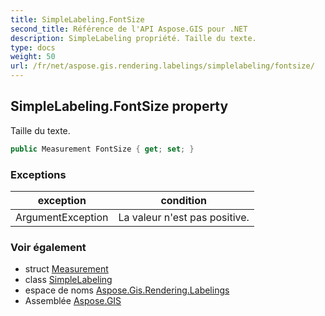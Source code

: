 ```yaml
---
title: SimpleLabeling.FontSize
second_title: Référence de l'API Aspose.GIS pour .NET
description: SimpleLabeling propriété. Taille du texte.
type: docs
weight: 50
url: /fr/net/aspose.gis.rendering.labelings/simplelabeling/fontsize/
---
```

## SimpleLabeling.FontSize property

Taille du texte.

```csharp
public Measurement FontSize { get; set; }
```

### Exceptions

| exception | condition |
| --- | --- |
| ArgumentException | La valeur n'est pas positive. |

### Voir également

* struct [Measurement](../../../aspose.gis.rendering/measurement/)
* class [SimpleLabeling](../)
* espace de noms [Aspose.Gis.Rendering.Labelings](../../simplelabeling/)
* Assemblée [Aspose.GIS](../../../)


